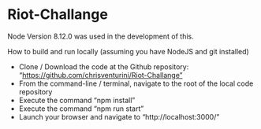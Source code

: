 # Riot-Challange

Node Version 8.12.0 was used in the development of this.

How to build and run locally (assuming you have NodeJS and git installed)
- Clone / Download the code at the Github repository: “https://github.com/chrisventurini/Riot-Challange”
- From the command-line / terminal, navigate to the root of the local code repository 
- Execute the command “npm install”
- Execute the command “npm run start”
- Launch your browser and navigate to “http://localhost:3000/”

